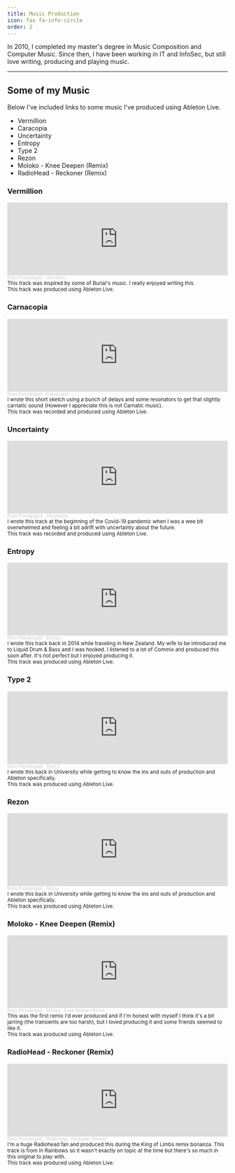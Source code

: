 ```yaml
---
title: Music Production
icon: fas fa-info-circle
order: 2
---
```



In 2010, I completed my master's degree in Music Composition and Computer Music. Since then, I have been working in IT and InfoSec, but still love writing, producing and playing music.
___

## Some of my Music

Below I've included links to some music I've produced using Ableton Live.

- Vermillion
- Caracopia
- Uncertainty
- Entropy
- Type 2
- Rezon
- Moloko - Knee Deepen (Remix)
- RadioHead - Reckoner (Remix)

### Vermillion
<iframe width="100%" height="166" scrolling="no" frameborder="no" allow="autoplay" src="https://w.soundcloud.com/player/?url=https%3A//api.soundcloud.com/tracks/1186916743&color=%23ff5500&auto_play=false&hide_related=false&show_comments=true&show_user=true&show_reposts=false&show_teaser=true"></iframe><div style="font-size: 10px; color: #cccccc;line-break: anywhere;word-break: normal;overflow: hidden;white-space: nowrap;text-overflow: ellipsis; font-family: Interstate,Lucida Grande,Lucida Sans Unicode,Lucida Sans,Garuda,Verdana,Tahoma,sans-serif;font-weight: 100;"><a href="https://soundcloud.com/beat-maxing" title="Ross Prendergast" target="_blank" style="color: #cccccc; text-decoration: none;">Ross Prendergast</a> · <a href="https://soundcloud.com/beat-maxing/vermillion" title="Vermillion" target="_blank" style="color: #cccccc; text-decoration: none;">Vermillion</a></div>
<sub>This track was inspired by some of Burial's music. I really enjoyed writing this.<br>This track was produced using Ableton Live. </sub>

### Carnacopia
<iframe width="100%" height="166" scrolling="no" frameborder="no" allow="autoplay" src="https://w.soundcloud.com/player/?url=https%3A//api.soundcloud.com/tracks/1186873270&color=%23ff5500&auto_play=false&hide_related=false&show_comments=true&show_user=true&show_reposts=false&show_teaser=true"></iframe><div style="font-size: 10px; color: #cccccc;line-break: anywhere;word-break: normal;overflow: hidden;white-space: nowrap;text-overflow: ellipsis; font-family: Interstate,Lucida Grande,Lucida Sans Unicode,Lucida Sans,Garuda,Verdana,Tahoma,sans-serif;font-weight: 100;"><a href="https://soundcloud.com/beat-maxing" title="Ross Prendergast" target="_blank" style="color: #cccccc; text-decoration: none;">Ross Prendergast</a> · <a href="https://soundcloud.com/beat-maxing/carnacopia" title="Carnacopia" target="_blank" style="color: #cccccc; text-decoration: none;">Carnacopia</a></div>
<sub>I wrote this short sketch using a bunch of delays and some resonators to get that slightly carnatic sound (However I appreciate this is not Carnatic music).<br>This track was recorded and produced using Ableton Live. </sub>

### Uncertainty
<iframe width="100%" height="166" scrolling="no" frameborder="no" allow="autoplay" src="https://w.soundcloud.com/player/?url=https%3A//api.soundcloud.com/tracks/1186903324&color=%23ff5500&auto_play=false&hide_related=false&show_comments=true&show_user=true&show_reposts=false&show_teaser=true"></iframe><div style="font-size: 10px; color: #cccccc;line-break: anywhere;word-break: normal;overflow: hidden;white-space: nowrap;text-overflow: ellipsis; font-family: Interstate,Lucida Grande,Lucida Sans Unicode,Lucida Sans,Garuda,Verdana,Tahoma,sans-serif;font-weight: 100;"><a href="https://soundcloud.com/beat-maxing" title="Ross Prendergast" target="_blank" style="color: #cccccc; text-decoration: none;">Ross Prendergast</a> · <a href="https://soundcloud.com/beat-maxing/uncertainty" title="Uncertainty" target="_blank" style="color: #cccccc; text-decoration: none;">Uncertainty</a></div>
<sub>I wrote this track at the beginning of the Covid-19 pandemic when I was a wee bit overwhelmed and feeling a bit adrift with uncertainty about the future.<br>This track was recorded and produced using Ableton Live. </sub>

### Entropy
<iframe  width="100%"  height="166"  scrolling="no"  frameborder="no"  allow="autoplay"  src="https://w.soundcloud.com/player/?url=https%3A//api.soundcloud.com/tracks/104176016&color=%23ff5500&auto_play=false&hide_related=false&show_comments=true&show_user=true&show_reposts=false&show_teaser=true"></iframe><div  style="font-size: 10px; color: #cccccc;line-break: anywhere;word-break: normal;overflow: hidden;white-space: nowrap;text-overflow: ellipsis; font-family: Interstate,Lucida Grande,Lucida Sans Unicode,Lucida Sans,Garuda,Verdana,Tahoma,sans-serif;font-weight: 100;"><a  href="https://soundcloud.com/beat-maxing"  title="Ross Prendergast"  target="_blank"  style="color: #cccccc; text-decoration: none;">Ross Prendergast</a> · <a  href="https://soundcloud.com/beat-maxing/entropy"  title="Entropy"  target="_blank"  style="color: #cccccc; text-decoration: none;">Entropy</a></div>
<sub>I wrote this track back in 2014 while traveling in New Zealand. My wife to be introduced me to Liquid Drum & Bass and I was hooked. I listened to a lot of Commix and produced this soon after. It's not perfect but I enjoyed producing it.<br>This track was produced using Ableton Live. </sub>

### Type 2
<iframe  width="100%"  height="166"  scrolling="no"  frameborder="no"  allow="autoplay"  src="https://w.soundcloud.com/player/?url=https%3A//api.soundcloud.com/tracks/104176045&color=%23ff5500&auto_play=false&hide_related=false&show_comments=true&show_user=true&show_reposts=false&show_teaser=true"></iframe><div  style="font-size: 10px; color: #cccccc;line-break: anywhere;word-break: normal;overflow: hidden;white-space: nowrap;text-overflow: ellipsis; font-family: Interstate,Lucida Grande,Lucida Sans Unicode,Lucida Sans,Garuda,Verdana,Tahoma,sans-serif;font-weight: 100;"><a  href="https://soundcloud.com/beat-maxing"  title="Ross Prendergast"  target="_blank"  style="color: #cccccc; text-decoration: none;">Ross Prendergast</a> · <a  href="https://soundcloud.com/beat-maxing/type-2"  title="Type 2"  target="_blank"  style="color: #cccccc; text-decoration: none;">Type 2</a></div>
<sub>I wrote this back in University while getting to know the ins and outs of production and Ableton specifically. <br>This track was produced using Ableton Live. </sub>

### Rezon
<iframe  width="100%"  height="166"  scrolling="no"  frameborder="no"  allow="autoplay"  src="https://w.soundcloud.com/player/?url=https%3A//api.soundcloud.com/tracks/104175980&color=%23ff5500&auto_play=false&hide_related=false&show_comments=true&show_user=true&show_reposts=false&show_teaser=true"></iframe><div  style="font-size: 10px; color: #cccccc;line-break: anywhere;word-break: normal;overflow: hidden;white-space: nowrap;text-overflow: ellipsis; font-family: Interstate,Lucida Grande,Lucida Sans Unicode,Lucida Sans,Garuda,Verdana,Tahoma,sans-serif;font-weight: 100;"><a  href="https://soundcloud.com/beat-maxing"  title="Ross Prendergast"  target="_blank"  style="color: #cccccc; text-decoration: none;">Ross Prendergast</a> · <a  href="https://soundcloud.com/beat-maxing/rezon"  title="Rezon"  target="_blank"  style="color: #cccccc; text-decoration: none;">Rezon</a></div>
<sub>I wrote this back in University while getting to know the ins and outs of production and Ableton specifically. <br>This track was produced using Ableton Live. </sub>

### Moloko - Knee Deepen (Remix)
<iframe  width="100%"  height="166"  scrolling="no"  frameborder="no"  allow="autoplay"  src="https://w.soundcloud.com/player/?url=https%3A//api.soundcloud.com/tracks/56457598&color=%23ff5500&auto_play=false&hide_related=false&show_comments=true&show_user=true&show_reposts=false&show_teaser=true"></iframe><div  style="font-size: 10px; color: #cccccc;line-break: anywhere;word-break: normal;overflow: hidden;white-space: nowrap;text-overflow: ellipsis; font-family: Interstate,Lucida Grande,Lucida Sans Unicode,Lucida Sans,Garuda,Verdana,Tahoma,sans-serif;font-weight: 100;"><a  href="https://soundcloud.com/beat-maxing"  title="Ross Prendergast"  target="_blank"  style="color: #cccccc; text-decoration: none;">Ross Prendergast</a> · <a  href="https://soundcloud.com/beat-maxing/moloko-knee-deepen-remix"  title="Moloko - Knee Deepen Remix"  target="_blank"  style="color: #cccccc; text-decoration: none;">Moloko - Knee Deepen Remix</a></div>
<sub>This was the first remix I'd ever produced and if I'm honest with myself I think it's a bit jarring (the transients are too harsh), but I loved producing it and some friends seemed to like it.<br>This track was produced using Ableton Live. </sub>

### RadioHead - Reckoner (Remix)
<iframe  width="100%"  height="166"  scrolling="no"  frameborder="no"  allow="autoplay"  src="https://w.soundcloud.com/player/?url=https%3A//api.soundcloud.com/tracks/53077108&color=%23ff5500&auto_play=false&hide_related=false&show_comments=true&show_user=true&show_reposts=false&show_teaser=true"></iframe><div  style="font-size: 10px; color: #cccccc;line-break: anywhere;word-break: normal;overflow: hidden;white-space: nowrap;text-overflow: ellipsis; font-family: Interstate,Lucida Grande,Lucida Sans Unicode,Lucida Sans,Garuda,Verdana,Tahoma,sans-serif;font-weight: 100;"><a  href="https://soundcloud.com/beat-maxing"  title="Ross Prendergast"  target="_blank"  style="color: #cccccc; text-decoration: none;">Ross Prendergast</a> · <a  href="https://soundcloud.com/beat-maxing/reckoner-remix"  title="Radiohead - Reckoner (Remix)"  target="_blank"  style="color: #cccccc; text-decoration: none;">Radiohead - Reckoner (Remix)</a></div>
<sub>I'm a huge Radiohead fan and produced this during the King of Limbs remix bonanza. This track is from In Rainbows so it wasn't exactly on topic at the time but there's so much in this original to play with.<br>This track was produced using Ableton Live. </sub>